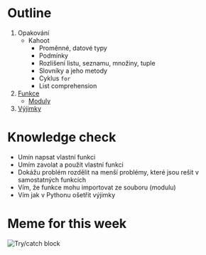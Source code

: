 # Outline

1. Opakování
   - Kahoot
     - Proměnné, datové typy
     - Podmínky
     - Rozlišení listu, seznamu, množiny, tuple
     - Slovníky a jeho metody
     - Cyklus `for`
     - List comprehension
2. [Funkce](https://kodim.cz/czechitas/progr2-python/zaklady-programovani-2/funkce)
   - [Moduly](https://docs.python.org/3/tutorial/modules.html)
3. [Výjimky](https://kodim.cz/czechitas/progr2-python/zaklady-programovani-2/vyjimky)

# Knowledge check

- Umín napsat vlastní funkci
- Umím zavolat a použít vlastní funkci
- Dokážu problém rozdělit na menší problémy, které jsou rešit v samostatných funkcích
- Vím, že funkce mohu importovat ze souboru (modulu)
- Vím jak v Pythonu ošetřit výjimky

# Meme for this week

![Try/catch block](https://miro.medium.com/max/1400/1*ekJ5cBK7OvtifeavpNn7Tg.jpeg)
